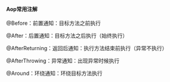 #### Aop常用注解

@Before：前置通知：目标方法之前执行

@After：后置通知：目标方法之后执行（始终执行）

@AfterReturning：返回后通知：执行方法结束前执行（异常不执行）

@AfterThrowing：异常通知：出现异常时候执行

@Around：环绕通知：环绕目标方法执行